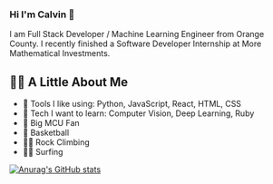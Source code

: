 ### Hi I'm Calvin 👋

I am Full Stack Developer / Machine Learning Engineer from Orange County. I recently finished a Software Developer Internship at More Mathematical Investments. 

## 🙋‍♂️   A Little About Me
* 🧰  Tools I like using: Python, JavaScript, React, HTML, CSS
* 📖  Tech I want to learn: Computer Vision, Deep Learning, Ruby
* 🎥  Big MCU Fan
* 🏀  Basketball
* 🧗‍♂️  Rock Climbing
* 🏄‍♂️  Surfing 

[![Anurag's GitHub stats](https://github-readme-stats.vercel.app/api?username=CalvinTran7)](https://github.com/anuraghazra/github-readme-stats)
